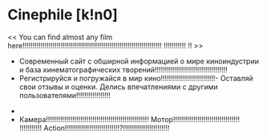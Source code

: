   # Сinephile [k!n0]
<< You can find almost any film here!!!!!!!!!!!!!!!!!!!!!!!!!!!!!!!!!!!!!!!!!!!!!!!!!!!!!!!!!!!!!!!!!!!!! !!!!!!!!!!! !! >>

- Современный сайт с обширной информацией о мире киноиндустрии и база кинематографических творений!!!!!!!!!!!!!!!!!!!!!!!!!!!!!!!!!!!!
- Регистрируйся и погружайся в мир кино!!!!!!!!!!!!!!!!!!!!!!!!!!!- Оставляй свои отзывы и оценки. Делись впечатлениями с другими пользователями!!!!!!!!!!!!!!!!!
*
* Камера!!!!!!!!!!!!!!!!!!!!!!!!!!!!!!!!!!!!!!!!!!!!!!!!!!! Мотор!!!!!!!!!!!!!!!!!!!!!!!!!!!!!!!!! !!!!!!!!!!! Action!!!!!!!!!!!!!!!!!!!!!!!!!!!?!!!!!!!!!!!!!!!!!!!!!!!
